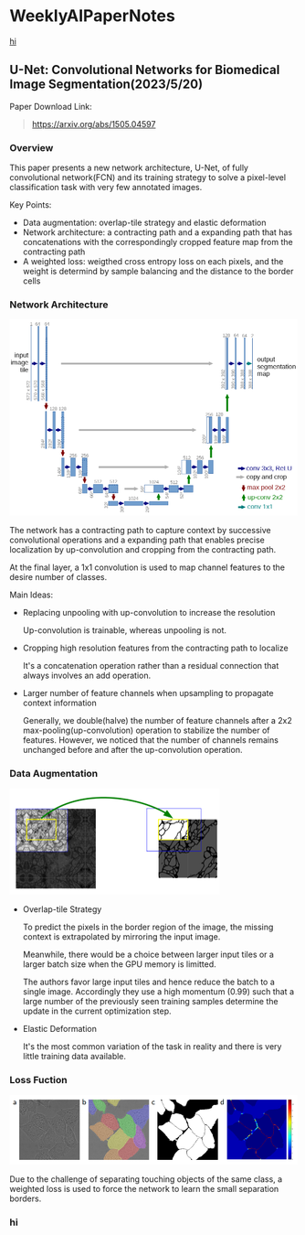# WeeklyAIPaperNotes

[hi](#hi)

## U-Net: Convolutional Networks for Biomedical Image Segmentation(2023/5/20)

Paper Download Link:

> https://arxiv.org/abs/1505.04597

### Overview

This paper presents a new network architecture, U-Net, of fully convolutional network(FCN) and its training strategy to solve a pixel-level classification task with very few annotated images.

Key Points:

+ Data augmentation: overlap-tile strategy  and elastic deformation
+ Network architecture: a contracting path and a expanding path that has concatenations with the correspondingly cropped feature map from the contracting path
+ A weighted loss: weigthed cross entropy loss on each pixels, and the weight is determind by sample balancing and the distance to the border cells

### Network Architecture

<img src=".\images\image-20230520145130450.png" alt="image-20230520145130450" style="zoom:67%;" />



The network has a contracting path to capture context by successive convolutional operations and a expanding path that enables precise localization by up-convolution and cropping from the contracting path.

At the final layer, a 1x1 convolution is used to map channel features to the desire number of classes.

Main Ideas:

+ Replacing unpooling with up-convolution to increase the resolution

  Up-convolution is trainable, whereas unpooling is not.

+ Cropping high resolution features from the contracting path to localize

  It's a concatenation operation rather than a residual connection that always involves an add operation.

+ Larger number of feature channels when upsampling to propagate context information

  Generally, we double(halve) the number of feature channels after a 2x2 max-pooling(up-convolution) operation to stabilize the number of features. However, we noticed that the number of channels remains unchanged before and after the up-convolution operation. 

### Data Augmentation

<img src=".\images\image-20230520171749916.png" alt="image-20230520171749916" style="zoom:50%;" />

+ Overlap-tile Strategy

  To predict the pixels in the border region of the image, the missing context is extrapolated by mirroring the input image. 

  Meanwhile, there would be a choice between larger input tiles or a larger batch size when the GPU memory is limitted.

  The authors favor large input tiles and hence reduce the batch to a single image. Accordingly they use a high momentum (0.99) such that a large number of the previously seen training samples determine the update in the current optimization step.  

+ Elastic Deformation

  It's the most common variation of the task in reality and there is very little training data available.

### Loss Fuction

<img src=".\images\image-20230520174104573.png" alt="image-20230520174104573" style="zoom:67%;" />

Due to the challenge of separating touching objects of the same class, a weighted loss is used to force the network to learn the small separation borders.  

### hi














